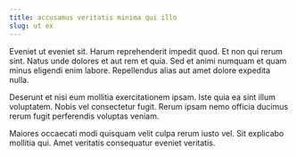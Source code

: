 ```yaml
---
title: accusamus veritatis minima qui illo
slug: ut ex
---
```


Eveniet ut eveniet sit. Harum reprehenderit impedit quod. Et non qui rerum sint. Natus unde dolores et aut rem et quia. Sed et animi numquam et quam minus eligendi enim labore. Repellendus alias aut amet dolore expedita nulla.

Deserunt et nisi eum mollitia exercitationem ipsam. Iste quia ea sint illum voluptatem. Nobis vel consectetur fugit. Rerum ipsam nemo officia ducimus rerum fugit perferendis voluptas veniam.

Maiores occaecati modi quisquam velit culpa rerum iusto vel. Sit explicabo mollitia qui. Amet veritatis consequatur eveniet veritatis.
